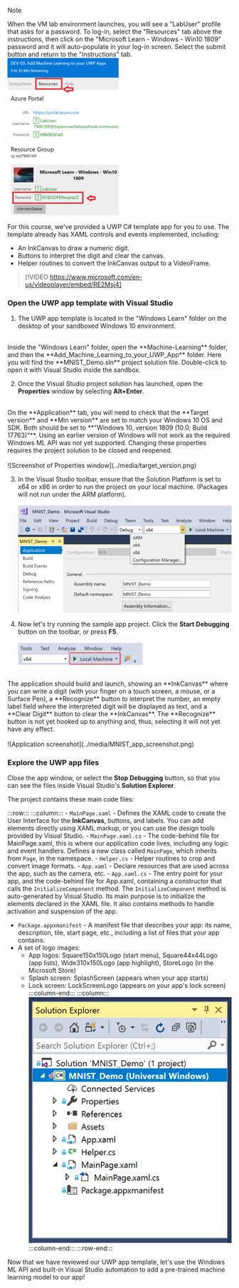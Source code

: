 > [!NOTE]
> When the VM lab environment launches, you will see a "LabUser" profile that asks for a password. To log-in, select the "Resources" tab above the instructions, then click on the "Microsoft Learn - Windows - Win10 1809" password and it will auto-populate in your log-in screen. Select the submit button and return to the "Instructions" tab. 
> ![Screenshot of Resources tab with lab login password](../media/vm-login.png)

For this course, we've provided a UWP C# template app for you to use. The template already has XAML controls and events implemented, including:

- An InkCanvas to draw a numeric digit.
- Buttons to interpret the digit and clear the canvas.
- Helper routines to convert the InkCanvas output to a VideoFrame.

> [!VIDEO https://www.microsoft.com/en-us/videoplayer/embed/RE2Msj4]

### Open the UWP app template with Visual Studio
1) The UWP app template is located in the "Windows Learn" folder on the desktop of your sandboxed Windows 10 environment.  
<br>
Inside the "Windows Learn" folder, open the **Machine-Learning** folder, and then the **Add_Machine_Learning_to_your_UWP_App** folder. Here you will find the **MNIST_Demo.sln** project solution file. Double-click to open it with Visual Studio inside the sandbox. 

2) Once the Visual Studio project solution has launched, open the **Properties** window by selecting **Alt+Enter**. 
<br>
On the **Application** tab, you will need to check that the **Target version** and **Min version** are set to match your Windows 10 OS and SDK. Both should be set to **"Windows 10, version 1809 (10.0; Build 17763)"**. Using an earlier version of Windows will not work as the required Windows ML API was not yet supported. Changing these properties requires the project solution to be closed and reopened.
<br><br>
![Screenshot of Properties window](../media/target_version.png)

3) In the Visual Studio toolbar, ensure that the Solution Platform is set to x64 or x86 in order to run the project on your local machine. (Packages will not run under the ARM platform).
<br><br>
![Screenshot of Visual Studio toolbar](../media/platform.png)

4) Now let's try running the sample app project. Click the **Start Debugging** button on the toolbar, or press **F5**. 
<br><br>
![Screenshot of build button](../media/build_button.png)
<br>
The application should build and launch, showing an **InkCanvas** where you can write a digit (with your finger on a touch screen, a mouse, or a Surface Pen), a **Recognize** button to interpret the number, an empty label field where the interpreted digit will be displayed as text, and a **Clear Digit** button to clear the **InkCanvas**. The **Recognize** button is not yet hooked up to anything and, thus, selecting it will not yet have any effect.
<br><br>
![Application screenshot](../media/MNIST_app_screenshot.png)

### Explore the UWP app files

Close the app window, or select the **Stop Debugging** button, so that you can see the files inside Visual Studio's **Solution Explorer**.

The project contains these main code files:

:::row:::
    :::column:::
        - `MainPage.xaml` - Defines the XAML code to create the User Interface for the **InkCanvas**, buttons, and labels. You can add elements directly using XAML markup, or you can use the design tools provided by Visual Studio.
        - `MainPage.xaml.cs` - The code-behind file for MainPage.xaml, this is where our application code lives, including any logic and event handlers. Defines a new class called `MainPage`, which inherits from `Page`, in the namespace.
        - `Helper.cs` - Helper routines to crop and convert image formats.
        - `App.xaml` - Declare resources that are used across the app, such as the camera, etc.
        - `App.xaml.cs` - The entry point for your app, and the code-behind file for App.xaml, containing a constructor that calls the `InitializeComponent` method. The `InitializeComponent` method is auto-generated by Visual Studio. Its main purpose is to initialize the elements declared in the XAML file. It also contains methods to handle activation and suspension of the app.
- `Package.appxmanifest` - A manifest file that describes your app: its name, description, tile, start page, etc., including a list of files that your app contains.
- A set of logo images: 
  - App logos: Square150x150Logo (start menu), Square44x44Logo (app lists), Wide310x150Logo (app highlight), StoreLogo (in the Microsoft Store) 
  - Splash screen: SplashScreen (appears when your app starts) 
  - Lock screen: LockScreenLogo (appears on your app's lock screen) 
    :::column-end:::
    :::column:::
        ![Visual Studio solution explorer with project files](../media/MNIST_VS_screenshot.png)
    :::column-end:::
:::row-end:::

Now that we have reviewed our UWP app template, let's use the Windows ML API and built-in Visual Studio automation to add a pre-trained machine learning model to our app!
